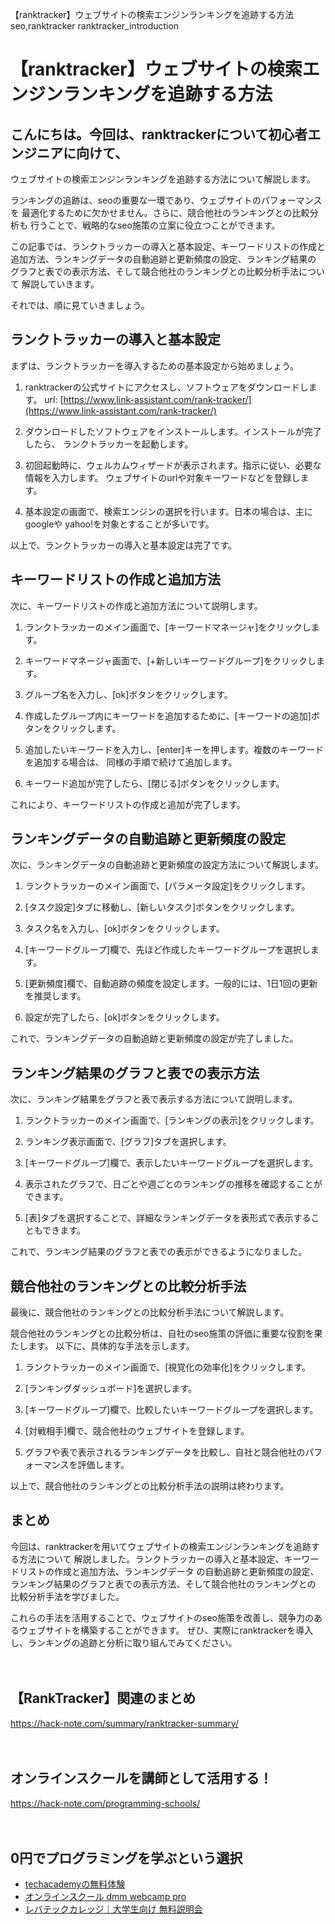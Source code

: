 【ranktracker】ウェブサイトの検索エンジンランキングを追跡する方法
seo,ranktracker
ranktracker_introduction

# 【ranktracker】ウェブサイトの検索エンジンランキングを追跡する方法

## こんにちは。今回は、ranktrackerについて初心者エンジニアに向けて、
ウェブサイトの検索エンジンランキングを追跡する方法について解説します。

ランキングの追跡は、seoの重要な一環であり、ウェブサイトのパフォーマンスを
最適化するために欠かせません。さらに、競合他社のランキングとの比較分析も
行うことで、戦略的なseo施策の立案に役立つことができます。

この記事では、ランクトラッカーの導入と基本設定、キーワードリストの作成と
追加方法、ランキングデータの自動追跡と更新頻度の設定、ランキング結果の
グラフと表での表示方法、そして競合他社のランキングとの比較分析手法について
解説していきます。

それでは、順に見ていきましょう。

## ランクトラッカーの導入と基本設定

まずは、ランクトラッカーを導入するための基本設定から始めましょう。

1. ranktrackerの公式サイトにアクセスし、ソフトウェアをダウンロードします。
   url: [https://www.link-assistant.com/rank-tracker/](https://www.link-assistant.com/rank-tracker/)

2. ダウンロードしたソフトウェアをインストールします。インストールが完了したら、
   ランクトラッカーを起動します。

3. 初回起動時に、ウェルカムウィザードが表示されます。指示に従い、必要な情報を入力します。
   ウェブサイトのurlや対象キーワードなどを登録します。

4. 基本設定の画面で、検索エンジンの選択を行います。日本の場合は、主にgoogleや
   yahoo!を対象とすることが多いです。

以上で、ランクトラッカーの導入と基本設定は完了です。

## キーワードリストの作成と追加方法

次に、キーワードリストの作成と追加方法について説明します。

1. ランクトラッカーのメイン画面で、[キーワードマネージャ]をクリックします。

2. キーワードマネージャ画面で、[+新しいキーワードグループ]をクリックします。

3. グループ名を入力し、[ok]ボタンをクリックします。

4. 作成したグループ内にキーワードを追加するために、[キーワードの追加]ボタンをクリックします。

5. 追加したいキーワードを入力し、[enter]キーを押します。複数のキーワードを追加する場合は、
   同様の手順で続けて追加します。

6. キーワード追加が完了したら、[閉じる]ボタンをクリックします。

これにより、キーワードリストの作成と追加が完了します。

## ランキングデータの自動追跡と更新頻度の設定

次に、ランキングデータの自動追跡と更新頻度の設定方法について解説します。

1. ランクトラッカーのメイン画面で、[パラメータ設定]をクリックします。

2. [タスク設定]タブに移動し、[新しいタスク]ボタンをクリックします。

3. タスク名を入力し、[ok]ボタンをクリックします。

4. [キーワードグループ]欄で、先ほど作成したキーワードグループを選択します。

5. [更新頻度]欄で、自動追跡の頻度を設定します。一般的には、1日1回の更新を推奨します。

6. 設定が完了したら、[ok]ボタンをクリックします。

これで、ランキングデータの自動追跡と更新頻度の設定が完了しました。

## ランキング結果のグラフと表での表示方法

次に、ランキング結果をグラフと表で表示する方法について説明します。

1. ランクトラッカーのメイン画面で、[ランキングの表示]をクリックします。

2. ランキング表示画面で、[グラフ]タブを選択します。

3. [キーワードグループ]欄で、表示したいキーワードグループを選択します。

4. 表示されたグラフで、日ごとや週ごとのランキングの推移を確認することができます。

5. [表]タブを選択することで、詳細なランキングデータを表形式で表示することもできます。

これで、ランキング結果のグラフと表での表示ができるようになりました。

## 競合他社のランキングとの比較分析手法

最後に、競合他社のランキングとの比較分析手法について解説します。

競合他社のランキングとの比較分析は、自社のseo施策の評価に重要な役割を果たします。
以下に、具体的な手法を示します。

1. ランクトラッカーのメイン画面で、[視覚化の効率化]をクリックします。

2. [ランキングダッシュボード]を選択します。

3. [キーワードグループ]欄で、比較したいキーワードグループを選択します。

4. [対戦相手]欄で、競合他社のウェブサイトを登録します。

5. グラフや表で表示されるランキングデータを比較し、自社と競合他社のパフォーマンスを評価します。

以上で、競合他社のランキングとの比較分析手法の説明は終わります。

## まとめ

今回は、ranktrackerを用いてウェブサイトの検索エンジンランキングを追跡する方法について
解説しました。ランクトラッカーの導入と基本設定、キーワードリストの作成と追加方法、ランキングデータ
の自動追跡と更新頻度の設定、ランキング結果のグラフと表での表示方法、そして競合他社のランキングとの
比較分析手法を学びました。

これらの手法を活用することで、ウェブサイトのseo施策を改善し、競争力のあるウェブサイトを構築することができます。
ぜひ、実際にranktrackerを導入し、ランキングの追跡と分析に取り組んでみてください。

　

## 【RankTracker】関連のまとめ
https://hack-note.com/summary/ranktracker-summary/

　

## オンラインスクールを講師として活用する！
https://hack-note.com/programming-schools/

　

## 0円でプログラミングを学ぶという選択
- [techacademyの無料体験](//af.moshimo.com/af/c/click?a_id=2612475&amp;p_id=1555&amp;pc_id=2816&amp;pl_id=22706&amp;url=https%3a%2f%2ftechacademy.jp%2fhtmlcss-trial%3futm_source%3dmoshimo%26utm_medium%3daffiliate%26utm_campaign%3dtextad)
- [オンラインスクール dmm webcamp pro](//af.moshimo.com/af/c/click?a_id=2612482&amp;p_id=1363&amp;pc_id=2297&amp;pl_id=39999&amp;guid=on)
- [レバテックカレッジ｜大学生向け 無料説明会](//af.moshimo.com/af/c/click?a_id=4071793&p_id=3198&pc_id=7488&pl_id=41848)


